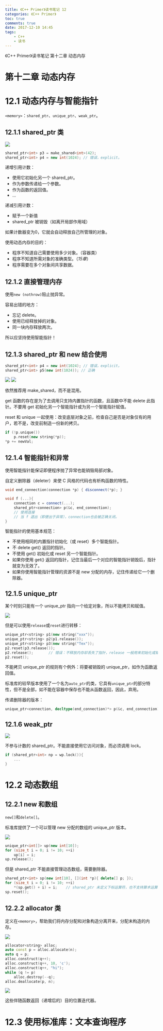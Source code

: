 ```yaml
---
title: 《C++ Primer》读书笔记 12
categories: 《C++ Primer》
toc: true
comments: true
date: 2017-12-10 14:45
tags:
    - C++
    - 读书
---
```


《C++ Primer》读书笔记 第十二章 动态内存

<!-- more -->
<!-- toc -->

# 第十二章 动态内存

12.1 动态内存与智能指针
=====================

`<memory>`：`shared_ptr`、`unique_ptr`、`weak_ptr`。

12.1.1 shared_ptr 类
--------------------

![](http://static.ifanze.cn/2018-06-23-15128867730807.jpg)

```c++
shared_ptr<int> p3 = make_shared<int>(42);
shared_ptr<int> p4 = new int(1024); // 错误，explicit。
```

递增引用计数：

- 使用它初始化另一个 shared_ptr。
- 作为参数传递给一个参数。
- 作为函数的返回值。
- ...

递减引用计数：

- 赋予一个新值
- shared_ptr 被销毁（如离开局部作用域）

如果计数器变为0，它就会自动释放自己所管理的对象。

使用动态内存的目的：

- 程序不知道自己需要使用多少对象。（容器类）
- 程序不知道所需对象的准确类型。（*15章*）
- 程序需要在多个对象间共享数据。

12.1.2 直接管理内存
------------------

使用`new (nothrow)`阻止抛异常。

容易出错的地方：

- 忘记 delete。
- 使用已经释放掉的对象。
- 同一块内存释放两次。

所以应坚持使用智能指针！

12.1.3 shared_ptr 和 new 结合使用
---------------------------------

```c++
shared_ptr<int> p4 = new int(1024); // 错误，explicit。
shared_ptr<int> p5(new int(1024)); // 正确
```

![](http://static.ifanze.cn/2018-06-23-15128912627452.jpg)
![](http://static.ifanze.cn/2018-06-23-15128912698568.jpg)

依然推荐用 make_shared，而不是混用。

get 函数的存在是为了去调用只支持内置指针的函数，且函数中不能 delete 此指针。不要用 get 初始化另一个智能指针或为另一个智能指针赋值。

reset 和 unique 一起使用：改变底层对象之前，检查自己是否是对象仅有的用户，若不是，改变前制造一份新的拷贝。

```c++
if (!p.unique())
    p.reset(new string(*p));
*p += newVal;
```

12.1.4 智能指针和异常
--------------------

使用智能指针能保证即便程序抛了异常也能销毁局部对象。

自定义删除器（deleter）来使 C 风格的代码也有析构函数的特性。

```c++
void end_connection(connection *p) { disconnect(*p); }

void f (...){
    connection c = connect(...);
    shared_ptr<connection> p(&c, end_connection);
    // 使用连接
    // 当 f 退出（即便出于异常），connection也会被正确关闭。
}
```

智能指针的使用基本规范：

- 不使用相同的内置指针初始化（或 reset）多个智能指针。
- 不 delete get() 返回的指针。
- 不使用 get() 初始化或 reset 另一个智能指针。
- 如果你使用 get() 返回的指针，记住当最后一个对应的智能指针销毁后，指针就变为无效了。
- 如果你使用智能指针管理的资源不是 new 分配的内存，记住传递给它一个删除器。

12.1.5 unique_ptr
-------------------

某个时刻只能有一个 unique_ptr 指向一个给定对象，所以不能拷贝和赋值。

![](http://static.ifanze.cn/2018-06-23-15128928379952.jpg)

但是可以使用`release`或`reset`进行转移：

```c++
unique_ptr<string> p1(new string("xxx"));
unique_ptr<string> p2(p1.release());
unique_ptr<string> p3(new string("Tex"));
p2.reset(p3.release());
p2.release();       // 错误：不释放内存却丢失了指针，release 一般用来初始化或赋值给另一个指针。
p2.reset();
```

不能拷贝 unique_ptr 的规则有个例外：将要被销毁的 unique_ptr，如作为函数返回值。

标准库的较早版本使用了一个名为`auto_ptr`的类，它具有`unique_ptr`的部分特性，但不是全部，如不能在容器中保存也不能从函数返回，因此，弃用。

传递删除器的版本：

```c++
unique_ptr<connection, decltype(end_connection)*> p(&c, end_connection);
```

12.1.6 weak_ptr
----------------

![](http://static.ifanze.cn/2018-06-23-15128935571390.jpg)

不参与计数的 shared_ptr。不能直接使用它访问对象，而必须调用 lock。

```c++
if (shared_ptr<int> np = wp.lock()){
    ...
}
```

12.2 动态数组
=============

12.2.1 new 和数组
-----------------

`new[]`和`delete[]`。


标准库提供了一个可以管理 new 分配的数组的 unique_ptr 版本。

![](http://static.ifanze.cn/2018-06-23-15128943618508.jpg)

```c++
unique_ptr<int[]> up(new int[10]);
for (size_t i = 0; i != 10; ++i)
    up[i] = i;
up.release();
```

但是 shared_ptr 不能直接管理动态数组，需要删除器。

```c++
shared_ptr<int> sp(new int[10], [](int *p){ delete[] p; });
for (size_t i = 0; i != 10; ++i)
    *(sp.get() + i) = i;    // shared_ptr 未定义下标运算符，也不支持算术运算。
sp.reset();
```

12.2.2 allocator 类
-------------------

定义在`<memory>`，帮助我们将内存分配和对象构造分离开来，分配未构造的内存。

![](http://static.ifanze.cn/2018-06-23-15128950213473.jpg)

```c++
allocator<string> alloc;
auto const p = alloc.allocate(n);
auto q = p;
alloc.construct(q++);
alloc.construct(q++, 10, 'c');
alloc.construct(q++, "hi");
while (q != p)
    alloc.destroy(--q);
alloc.deallocate(p, n);
```

![](http://static.ifanze.cn/2018-06-23-15128956404634.jpg)

这些伴随函数返回（递增后的）目的位置迭代器。

12.3 使用标准库：文本查询程序
=========================
